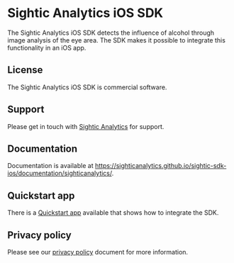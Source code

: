 # Sightic Analytics iOS SDK

The Sightic Analytics iOS SDK detects the influence of alcohol through image analysis of the eye area. The SDK makes it possible to integrate this functionality in an iOS app.

## License

The Sightic Analytics iOS SDK is commercial software.

## Support

Please get in touch with [Sightic Analytics](https://www.sighticanalytics.com/contact) for support.

## Documentation 

Documentation is available at https://sighticanalytics.github.io/sightic-sdk-ios/documentation/sighticanalytics/.

## Quickstart app

There is a [Quickstart app](https://github.com/SighticAnalytics/sightic-sdk-quickstart-app-ios) available that shows how to integrate the SDK.

## Privacy policy

Please see our [privacy policy](./PrivacyPolicy.md) document for more information.
